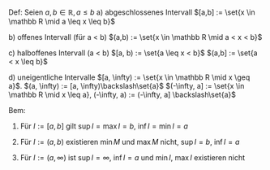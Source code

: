 Def: Seien $a,b \in \mathbb R, a \leq b$
a) abgeschlossenes Intervall
	$[a,b] := \set{x \in \mathbb R \mid a \leq x \leq b}$

b) offenes Intervall (für a < b)
	$(a,b) := \set{x \in \mathbb R \mid a < x < b}$

c) halboffenes Intervall (a < b)
	$[a, b) := \set{a \leq x < b}$
	$(a,b] := \set{a < x \leq b}$

d) uneigentliche Intervalle
	$[a, \infty) := \set{x \in \mathbb R \mid x \geq a}$. $(a, \infty) := [a, \infty)\backslash\set{a}$
	$(-\infty, a] := \set{x \in \mathbb R \mid x \leq a}, (-\infty, a) := (-\infty, a] \backslash\set{a}$

Bem:
1) Für $I := [a,b]$ gilt $\sup I = \max I = b$, $\inf I = \min I =a$

2) Für $I := (a,b)$ existieren $\min M$ und $\max M$ nicht, $\sup I = b$, $\inf I = a$

3) Für $I:= (a, \infty)$ ist $\sup I = \infty$, $\inf I = a$ und $\min I$, $\max I$ existieren nicht

